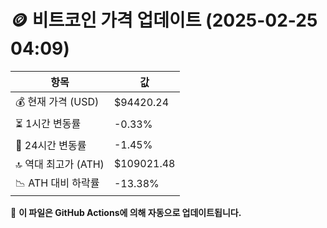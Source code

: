 # 🪙 비트코인 가격 업데이트 (2025-02-25 04:09)

| 항목                | 값 |
|--------------------|----------------|
| 💰 현재 가격 (USD) | $94420.24 |
| ⏳ 1시간 변동률    | -0.33% |
| 📆 24시간 변동률   | -1.45% |
| 🔝 역대 최고가 (ATH) | $109021.48 |
| 📉 ATH 대비 하락률 | -13.38% |

🔄 **이 파일은 GitHub Actions에 의해 자동으로 업데이트됩니다.**
